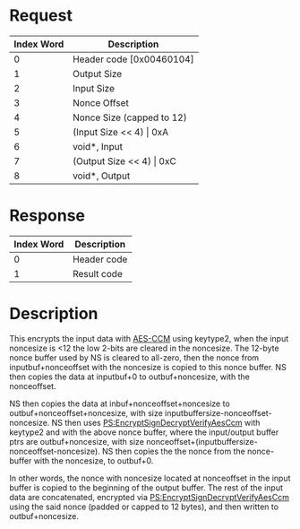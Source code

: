 # Request

| Index Word | Description                 |
|------------|-----------------------------|
| 0          | Header code \[0x00460104\]  |
| 1          | Output Size                 |
| 2          | Input Size                  |
| 3          | Nonce Offset                |
| 4          | Nonce Size (capped to 12)   |
| 5          | (Input Size \<\< 4) \| 0xA  |
| 6          | void\*, Input               |
| 7          | (Output Size \<\< 4) \| 0xC |
| 8          | void\*, Output              |

# Response

| Index Word | Description |
|------------|-------------|
| 0          | Header code |
| 1          | Result code |

# Description

This encrypts the input data with
[AES-CCM](PS:EncryptSignDecryptVerifyAesCcm "wikilink") using keytype2,
when the input noncesize is \<12 the low 2-bits are cleared in the
noncesize. The 12-byte nonce buffer used by NS is cleared to all-zero,
then the nonce from inputbuf+nonceoffset with the noncesize is copied to
this nonce buffer. NS then copies the data at inputbuf+0 to
outbuf+noncesize, with the nonceoffset.

NS then copies the data at inbuf+nonceoffset+noncesize to
outbuf+nonceoffset+noncesize, with size
inputbuffersize-nonceoffset-noncesize. NS then uses
[PS:EncryptSignDecryptVerifyAesCcm](PS:EncryptSignDecryptVerifyAesCcm "wikilink")
with keytype2 and with the above nonce buffer, where the input/output
buffer ptrs are outbuf+noncesize, with size
nonceoffset+(inputbuffersize-nonceoffset-noncesize). NS then copies the
the nonce from the nonce-buffer with the noncesize, to outbuf+0.

In other words, the nonce with noncesize located at nonceoffset in the
input buffer is copied to the beginning of the output buffer. The rest
of the input data are concatenated, encrypted via
[PS:EncryptSignDecryptVerifyAesCcm](PS:EncryptSignDecryptVerifyAesCcm "wikilink")
using the said nonce (padded or capped to 12 bytes), and then written to
outbuf+noncesize.